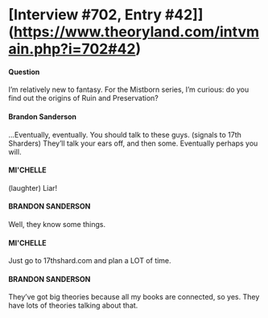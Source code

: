 # [Interview #702, Entry #42]](https://www.theoryland.com/intvmain.php?i=702#42)

#### Question

I’m relatively new to fantasy. For the Mistborn series, I’m curious: do you find out the origins of Ruin and Preservation?

#### Brandon Sanderson

...Eventually, eventually. You should talk to these guys. (signals to 17th Sharders) They’ll talk your ears off, and then some. Eventually perhaps you will.

#### MI'CHELLE

(laughter) Liar!

#### BRANDON SANDERSON

Well, they know some things.

#### MI'CHELLE

Just go to 17thshard.com and plan a LOT of time.

#### BRANDON SANDERSON

They’ve got big theories because all my books are connected, so yes. They have lots of theories talking about that.

